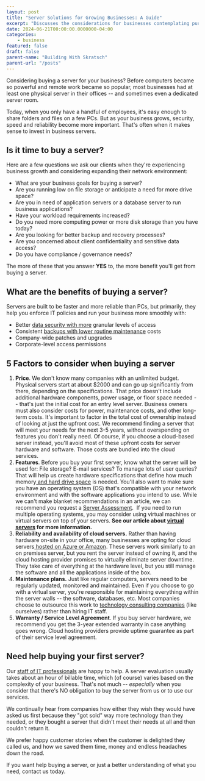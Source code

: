 ```yaml
---
layout: post
title: "Server Solutions for Growing Businesses: A Guide"
excerpt: "Discusses the considerations for businesses contemplating purchasing a server, highlighting factors such as business goals, storage needs, application requirements, security, and cost, with an emphasis on the benefits and maintenance of physical versus cloud servers."
date: 2024-06-21T00:00:00.0000000-04:00
categories:
    - business
featured: false
draft: false
parent-name: "Building With Skratsch"
parent-url: "/posts"
---
```

Considering buying a server for your business? Before computers became
so powerful and remote work became so popular, most businesses had at
least one physical server in their offices -- and sometimes even a
dedicated server room. 

Today, when you only have a handful of employees, it's easy enough to
share folders and files on a few PCs. But as your business grows,
security, speed and reliability become more important. That's often when
it makes sense to invest in business servers. 

## Is it time to buy a server?

Here are a few questions we ask our clients when they're experiencing
business growth and considering expanding their network environment:

-   What are your business goals for buying a server?
-   Are you running low on file storage or anticipate a need for more
    drive space?
-   Are you in need of application servers or a database server to run
    business applications?
-   Have your workload requirements increased?
-   Do you need more computing power or more disk storage than you have
    today?
-   Are you looking for better backup and recovery processes?
-   Are you concerned about client confidentiality and sensitive data
    access?
-   Do you have compliance / governance needs?

The more of these that you answer **YES** to, the more benefit you'll
get from buying a server.

## What are the benefits of buying a server?

Servers are built to be faster and more reliable than PCs, but
primarily, they help you enforce IT policies and run your business more
smoothly with:

-   Better [data security with     more](/security/prevent-data-security-breaches) granular levels of access
-   Consistent [backups with lower routine     maintenance](/it-services/backup-and-recovery-services) costs
-   Company-wide patches and upgrades
-   Corporate-level access permissions

## 5 Factors to consider when buying a server

1.  **Price**. We don't know many companies with an unlimited budget.
    Physical servers start at about \$2000 and can go up significantly
    from there, depending on the specifications. That price doesn't
    include additional hardware components, power usage, or floor space
    needed -- that's just the initial cost for an entry level server.
    Business owners must also consider costs for power, maintenance
    costs, and other long-term costs. It's important to factor in the
    total cost of ownership instead of looking at just the upfront cost.
    We recommend finding a server that will meet your needs for the next
    3-5 years, without overspending on features you don't really need.
    Of course, if you choose a cloud-based server instead, you'll avoid
    most of these upfront costs for server hardware and software. Those
    costs are bundled into the cloud services.
2.  **Features**. Before you buy your first server, know what the server
    will be used for: File storage? E-mail services? To manage lots of
    user queries? That will help us create hardware specifications that
    define how much memory[ and hard drive     space](/business/common-mistakes-when-buying-computers) is
    needed. You'll also want to make sure you have an operating system
    (OS) that's compatible with your network environment and with the
    software applications you intend to use. While we can't make blanket
    recommendations in an article, we can recommend you request a
    [Server Assessment](/explore).  If you need to run
    multiple operating systems, you may consider using virtual machines
    or virtual servers on top of your servers. **See our article about
    [virtual servers](/business/physical-vs-virtual-servers-what-why-how) for more information.**
3.  **Reliability and availability of cloud servers.** Rather than
    having hardware on-site in your office, many businesses are opting
    for cloud servers[ hosted on Azure or     Amazon](/it-services/cloud-migration-services).
    These servers work similarly to an on premises server, but you rent
    the server instead of owning it, and the cloud hosting provider
    promises to virtually eliminate server downtime. They take care of
    everything at the hardware level, but you still manage the software
    and all the applications inside of the box.
4.  **Maintenance plans.** Just like regular computers, servers need to
    be regularly updated, monitored and maintained. Even if you choose
    to go with a virtual server, you're responsible for maintaining
    everything within the server walls -- the software, databases, etc.
    Most companies choose to outsource this work to [technology     consulting companies](/it-services) (like ourselves)
    rather than hiring IT staff.
5.  **Warranty / Service Level Agreement**. If you buy server hardware,
    we recommend you get the 3-year extended warranty in case anything
    goes wrong. Cloud hosting providers provide uptime guarantee as part
    of their service level agreement. 

## Need help buying your first server?

Our [staff of IT professionals](/business/outsourced-it-services-provider-benefits) are happy to help. A server evaluation usually takes
about an hour of billable time, which (of course) varies based on the
complexity of your business. That's not much -- *especially* when you
consider that there's NO obligation to buy the server from us or to use
our services.

We continually hear from companies how either they wish they would have
asked us first because they "got sold" way more technology than they
needed, or they bought a server that didn't meet their needs at all and
then couldn't return it.

We prefer happy customer stories when the customer is delighted they
called us, and how we saved them time, money and endless headaches down
the road.

If you want help buying a server, or just a better understanding of what
you need, contact us today.